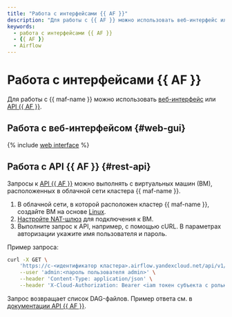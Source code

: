 ```yaml
---
title: "Работа с интерфейсами {{ AF }}"
description: "Для работы с {{ AF }} можно использовать веб-интерфейс или {{ AF }} REST API"
keywords:
  - работа с интерфейсами {{ AF }}
  - {{ AF }}
  - Airflow
---
```


# Работа с интерфейсами {{ AF }}

Для работы с {{ maf-name }} можно использовать [веб-интерфейс](#web-gui) или [API {{ AF }}](#rest-api).

## Работа с веб-интерфейсом {#web-gui}

{% include [web interface](../../_includes/mdb/maf/web-interface.md) %}

## Работа с API {{ AF }} {#rest-api}

Запросы к [API {{ AF }}](https://airflow.apache.org/docs/apache-airflow/stable/stable-rest-api-ref.html) можно выполнять с виртуальных машин (ВМ), расположенных в облачной сети кластера {{ maf-name }}.

1. В облачной сети, в которой расположен кластер {{ maf-name }}, создайте ВМ на основе [Linux](../../compute/quickstart/quick-create-linux.md).
1. [Настройте NAT-шлюз](../../vpc/operations/create-nat-gateway.md) для подключения к ВМ.
1. Выполните запрос к API, например, с помощью cURL. В параметрах авторизации укажите имя пользователя и пароль.

Пример запроса:

```bash
curl -X GET \
    'https://c-<идентификатор кластера>.airflow.yandexcloud.net/api/v1/dags' \
    --user 'admin:<пароль пользователя admin>' \
    --header 'Content-Type: application/json' \
    --header 'X-Cloud-Authorization: Bearer <iam токен субъекта с ролью managed-airflow.user на Airflow кластер>'
```

Запрос возвращает список DAG-файлов. Пример ответа см. в [документации API {{ AF }}](https://airflow.apache.org/docs/apache-airflow/stable/stable-rest-api-ref.html#operation/get_dags).
